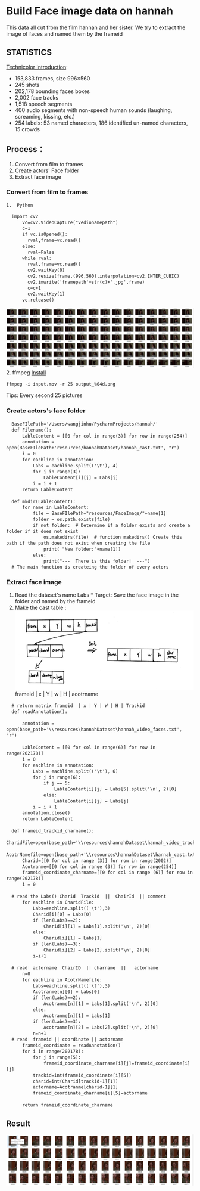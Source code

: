 # Build Face image data on hannah
This data all cut from the film hannah and her sister.
We try to extract the image of faces and named them by the frameid

 ## STATISTICS
 [Technicolor Introduction](https://www.technicolor.com/dream/research-innovation/hannah-dataset-description):
- 153,833 frames, size 996×560
- 245 shots
- 202,178 bounding faces boxes
- 2,002 face tracks
- 1,518 speech segments
- 400 audio segments with non-speech human sounds (laughing, screaming, kissing, etc.)
- 254 labels: 53 named characters, 186 identified un-named characters, 15 crowds

## Process：
1. Convert from film to frames
2. Create actors' Face folder
3. Extract face image

  ### Convert from film to frames
    1.  Python
```
  import cv2
      vc=cv2.VideoCapture("vedionamepath")
      c=1
      if vc.isOpened():
      	rval,frame=vc.read()
      else:
      	rval=False
      while rval:
      	rval,frame=vc.read()
      	cv2.waitKey(0)
      	cv2.resize(frame,(996,560),interpolation=cv2.INTER_CUBIC)
      	cv2.imwrite('framepath'+str(c)+'.jpg',frame)
      	c=c+1
      	cv2.waitKey(1)
      vc.release()
```
  ![Image](https://github.com/wtepfenhart/BioSimVis/blob/master/ExperientImage/FrameImage.png)
      2.  ffmpeg [Install]()

  ```
  ffmpeg -i input.mov -r 25 output_%04d.png
  ```
  Tips:  Every second 25 pictures

  ### Create actors's face folder

  ```
    BaseFIlePath='/Users/wangjinhu/PycharmProjects/Hannah/'
    def Filename():
        LableContent = [[0 for col in range(3)] for row in range(254)]
        annotation = open(BaseFIlePath+'resources/hannahDataset/hannah_cast.txt', "r")
        i = 0
        for eachline in annotation:
            Labs = eachline.split(('\t'), 4)
            for j in range(3):
                LableContent[i][j] = Labs[j]
            i = i + 1
        return LableContent

    def mkdir(LableContent):
        for name in LableContent:
            file = BaseFIlePath+"resources/FaceImage/"+name[1]
            folder = os.path.exists(file)
            if not folder:  # Determine if a folder exists and create a folder if it does not exist
                os.makedirs(file)  # function makedirs() Create this path if the path does not exist when creating the file
                print( "New folder:"+name[1])
            else:
                print("---  There is this folder!  ---")
    # The main function is createing the folder of every actors
  ```

  ### Extract face image
  1. Read the dataset's name Labs
    * Target:
      Save the face image in the folder and named by the frameid
  2. Make the cast table :
  ![image](https://github.com/wtepfenhart/BioSimVis/blob/master/ExperientImage/face_extract_cast.jpg)
        frameid | x | Y | w | H | acotrname

  ```
    # return matrix frameid  | x | Y | W | H | Trackid
    def readAnnotation():

        annotation = open(base_path+'\\resources\hannahDataset\hannah_video_faces.txt', "r")

        LableContent = [[0 for col in range(6)] for row in range(202178)]
        i = 0
        for eachline in annotation:
            Labs = eachline.split(('\t'), 6)
            for j in range(6):
                if j == 5:
                    LableContent[i][j] = Labs[5].split('\n', 2)[0]
                else:
                    LableContent[i][j] = Labs[j]
            i = i + 1
        annotation.close()
        return LableContent

    def frameid_trackid_charname():
        CharidFile=open(base_path+'\\resources\hannahDataset\hannah_video_tracks.txt',"r")
        AcotrNamefile=open(base_path+'\\resources\hannahDataset\hannah_cast.txt',"r")
        Charid=[[0 for col in range (3)] for row in range(2002)]
        Acotranme=[[0 for col in range (3)] for row in range(254)]
        frameid_coordinate_charname=[[0 for col in range (6)] for row in range(202178)]
        i = 0

    # read the Labs() Charid  Trackid  ||  ChairId  || comment
        for eachline in CharidFile:
            Labs=eachline.split(('\t'),3)
            Charid[i][0] = Labs[0]
            if (len(Labs)==2):
                Charid[i][1] = Labs[1].split('\n', 2)[0]
            else:
                Charid[i][1] = Labs[1]
            if (len(Labs)==3):
                Charid[i][2] = Labs[2].split('\n', 2)[0]
            i=i+1

    # read  actorname  ChairID  || charname  ||   actorname
        n=0
        for eachline in AcotrNamefile:
            Labs=eachline.split(('\t'),3)
            Acotranme[n][0] = Labs[0]
            if (len(Labs)==2):
                Acotranme[n][1] = Labs[1].split('\n', 2)[0]
            else:
                Acotranme[n][1] = Labs[1]
            if (len(Labs)==3):
                Acotranme[n][2] = Labs[2].split('\n', 2)[0]
            n=n+1
    # read  frameid || coordinate || actorname
        frameid_coordinate = readAnnotation()
        for i in range(202178):
            for j in range(5):
                frameid_coordinate_charname[i][j]=frameid_coordinate[i][j]
            trackid=int(frameid_coordinate[i][5])
            charid=int(Charid[trackid-1][1])
            actorname=Acotranme[charid-1][1]
            frameid_coordinate_charname[i][5]=actorname

        return frameid_coordinate_charname

  ```

  ## Result
![Image](https://github.com/wtepfenhart/BioSimVis/blob/master/ExperientImage/FaceImage.png)
